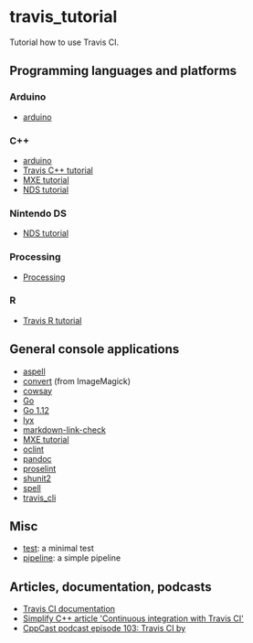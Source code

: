 # travis_tutorial

Tutorial how to use Travis CI.

## Programming languages and platforms

### Arduino

 * [arduino](https://github.com/richelbilderbeek/travis_arduino)

### C++

 * [arduino](https://github.com/richelbilderbeek/travis_arduino)
 * [Travis C++ tutorial](https://github.com/richelbilderbeek/travis_cpp_tutorial)
 * [MXE tutorial](https://github.com/richelbilderbeek/mxe_tutorial)
 * [NDS tutorial](https://github.com/richelbilderbeek/nds_tutorial)

### Nintendo DS

 * [NDS tutorial](https://github.com/richelbilderbeek/nds_tutorial)

### Processing

 * [Processing](https://github.com/richelbilderbeek/travis_processing)

### R

 * [Travis R tutorial](https://github.com/richelbilderbeek/travis_r_tutorial)

## General console applications

 * [aspell](https://github.com/richelbilderbeek/travis_aspell)
 * [convert](https://github.com/richelbilderbeek/travis_convert) (from ImageMagick)
 * [cowsay](https://github.com/richelbilderbeek/travis_cowsay)
 * [Go](https://github.com/richelbilderbeek/travis_go)
 * [Go 1.12](https://github.com/richelbilderbeek/travis_go_1_12)
 * [lyx](https://github.com/richelbilderbeek/travis_lyx)
 * [markdown-link-check](https://github.com/richelbilderbeek/travis_markdown-link-check)
 * [MXE tutorial](https://github.com/richelbilderbeek/mxe_tutorial)
 * [oclint](https://github.com/richelbilderbeek/travis_oclint)
 * [pandoc](https://github.com/richelbilderbeek/travis_pandoc)
 * [proselint](https://github.com/richelbilderbeek/travis_proselint)
 * [shunit2](https://github.com/richelbilderbeek/travis_shunit2)
 * [spell](https://github.com/richelbilderbeek/travis_spell)
 * [travis_cli](https://github.com/richelbilderbeek/travis_travis_cli)

## Misc

 * [test](https://github.com/richelbilderbeek/travis_test): a minimal test
 * [pipeline](https://github.com/richelbilderbeek/travis_example_pipeline): a simple pipeline

## Articles, documentation, podcasts

 * [Travis CI documentation](https://github.com/travis-ci/docs-travis-ci-com)
 * [Simplify C++ article 'Continuous integration with Travis CI'](https://github.com/richelbilderbeek/simplify_cpp_travis_intro)
 * [CppCast podcast episode 103: Travis CI by](http://cppcast.com/2017/06/richel-bilderbeek/)
